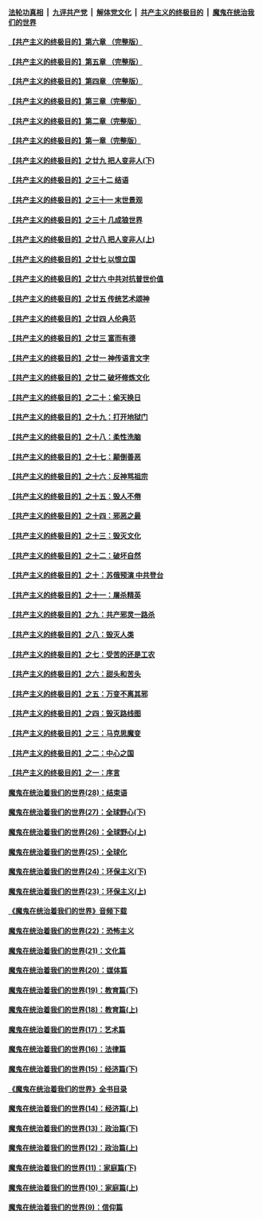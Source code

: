 ####  [法轮功真相](../../../../basic/blob/master/README.md?t=01150052) &nbsp;|&nbsp; [九评共产党](../../../../9ping.md/blob/master/README.md?t=01150052) &nbsp;|&nbsp; [解体党文化](../../../../jtdwh.md/blob/master/README.md?t=01150052)  &nbsp;|&nbsp; [共产主义的终极目的](../../../../gczydzjmd.md/blob/master/README.md?t=01150052) &nbsp;|&nbsp; [魔鬼在统治我们的世界](../../../../mgztzwmdsj.md/blob/master/README.md?t=01150052) 

#### [【共产主义的终极目的】第六章 （完整版）](../pages/nsc422/n11428913.md?t=01150052) 

#### [【共产主义的终极目的】第五章 （完整版）](../pages/nsc422/n11428912.md?t=01150052) 

#### [【共产主义的终极目的】第四章 （完整版）](../pages/nsc422/n11428907.md?t=01150052) 

#### [【共产主义的终极目的】第三章（完整版）](../pages/nsc422/n11428848.md?t=01150052) 

#### [【共产主义的终极目的】第二章（完整版）](../pages/nsc422/n11428831.md?t=01150052) 

#### [【共产主义的终极目的】第一章（完整版）](../pages/nsc422/n11417651.md?t=01150052) 

#### [【共产主义的终极目的】之廿九 把人变非人(下)](../pages/nsc422/n11344140.md?t=01150052) 

#### [【共产主义的终极目的】之三十二 结语](../pages/nsc422/n11360535.md?t=01150052) 

#### [【共产主义的终极目的】之三十一 末世景观](../pages/nsc422/n11351129.md?t=01150052) 

#### [【共产主义的终极目的】之三十 几成狼世界](../pages/nsc422/n11348280.md?t=01150052) 

#### [【共产主义的终极目的】之廿八 把人变非人(上)](../pages/nsc422/n11340492.md?t=01150052) 

#### [【共产主义的终极目的】之廿七 以恨立国](../pages/nsc422/n11336944.md?t=01150052) 

#### [【共产主义的终极目的】之廿六 中共对抗普世价值](../pages/nsc422/n11324785.md?t=01150052) 

#### [【共产主义的终极目的】之廿五 传统艺术颂神](../pages/nsc422/n11296396.md?t=01150052) 

#### [【共产主义的终极目的】之廿四 人伦典范](../pages/nsc422/n11296397.md?t=01150052) 

#### [【共产主义的终极目的】之廿三 富而有德](../pages/nsc422/n11283598.md?t=01150052) 

#### [【共产主义的终极目的】之廿一 神传语言文字](../pages/nsc422/n11263265.md?t=01150052) 

#### [【共产主义的终极目的】之廿二 破坏修炼文化](../pages/nsc422/n11245728.md?t=01150052) 

#### [【共产主义的终极目的】之二十：偷天换日](../pages/nsc422/n11238846.md?t=01150052) 

#### [【共产主义的终极目的】之十九：打开地狱门](../pages/nsc422/n11206376.md?t=01150052) 

#### [【共产主义的终极目的】之十八：柔性洗脑](../pages/nsc422/n11199994.md?t=01150052) 

#### [【共产主义的终极目的】之十七：颠倒善恶](../pages/nsc422/n11179782.md?t=01150052) 

#### [【共产主义的终极目的】之十六：反神骂祖宗](../pages/nsc422/n11166798.md?t=01150052) 

#### [【共产主义的终极目的】之十五：毁人不倦](../pages/nsc422/n11166792.md?t=01150052) 

#### [【共产主义的终极目的】之十四：邪恶之最](../pages/nsc422/n11150249.md?t=01150052) 

#### [【共产主义的终极目的】之十三：毁灭文化](../pages/nsc422/n11135227.md?t=01150052) 

#### [【共产主义的终极目的】之十二：破坏自然](../pages/nsc422/n11135214.md?t=01150052) 

#### [【共产主义的终极目的】之十：苏俄预演 中共登台](../pages/nsc422/n11118424.md?t=01150052) 

#### [【共产主义的终极目的】之十一：屠杀精英](../pages/nsc422/n11118442.md?t=01150052) 

#### [【共产主义的终极目的】之九：共产邪灵一路杀](../pages/nsc422/n11114139.md?t=01150052) 

#### [【共产主义的终极目的】之八：毁灭人类](../pages/nsc422/n11108503.md?t=01150052) 

#### [【共产主义的终极目的】之七：受苦的还是工农](../pages/nsc422/n11101809.md?t=01150052) 

#### [【共产主义的终极目的】之六：甜头和苦头](../pages/nsc422/n11096971.md?t=01150052) 

#### [【共产主义的终极目的】之五：万变不离其邪](../pages/nsc422/n11091285.md?t=01150052) 

#### [【共产主义的终极目的】之四：毁灭路线图](../pages/nsc422/n11086284.md?t=01150052) 

#### [【共产主义的终极目的】之三：马克思魔变](../pages/nsc422/n11061941.md?t=01150052) 

#### [【共产主义的终极目的】之二：中心之国](../pages/nsc422/n11047728.md?t=01150052) 

#### [【共产主义的终极目的】之一：序言](../pages/nsc422/n11086077.md?t=01150052) 

#### [魔鬼在统治着我们的世界(28)：结束语](../pages/nsc422/n10936246.md?t=01150052) 

#### [魔鬼在统治着我们的世界(27)：全球野心(下)](../pages/nsc422/n10928319.md?t=01150052) 

#### [魔鬼在统治着我们的世界(26)：全球野心(上)](../pages/nsc422/n10900318.md?t=01150052) 

#### [魔鬼在统治着我们的世界(25)：全球化](../pages/nsc422/n10788205.md?t=01150052) 

#### [魔鬼在统治着我们的世界(24)：环保主义(下)](../pages/nsc422/n10695307.md?t=01150052) 

#### [魔鬼在统治着我们的世界(23)：环保主义(上)](../pages/nsc422/n10688613.md?t=01150052) 

#### [《魔鬼在统治着我们的世界》音频下载](../pages/nsc422/n10635553.md?t=01150052) 

#### [魔鬼在统治着我们的世界(22)：恐怖主义](../pages/nsc422/n10614727.md?t=01150052) 

#### [魔鬼在统治着我们的世界(21)：文化篇](../pages/nsc422/n10597706.md?t=01150052) 

#### [魔鬼在统治着我们的世界(20)：媒体篇](../pages/nsc422/n10586579.md?t=01150052) 

#### [魔鬼在统治着我们的世界(19)：教育篇(下)](../pages/nsc422/n10564808.md?t=01150052) 

#### [魔鬼在统治着我们的世界(18)：教育篇(上)](../pages/nsc422/n10526970.md?t=01150052) 

#### [魔鬼在统治着我们的世界(17)：艺术篇](../pages/nsc422/n10499093.md?t=01150052) 

#### [魔鬼在统治着我们的世界(16)：法律篇](../pages/nsc422/n10485969.md?t=01150052) 

#### [魔鬼在统治着我们的世界(15)：经济篇(下)](../pages/nsc422/n10469975.md?t=01150052) 

#### [《魔鬼在统治着我们的世界》全书目录](../pages/nsc422/n10464261.md?t=01150052) 

#### [魔鬼在统治着我们的世界(14)：经济篇(上)](../pages/nsc422/n10457370.md?t=01150052) 

#### [魔鬼在统治着我们的世界(13)：政治篇(下)](../pages/nsc422/n10448270.md?t=01150052) 

#### [魔鬼在统治着我们的世界(12)：政治篇(上)](../pages/nsc422/n10444576.md?t=01150052) 

#### [魔鬼在统治着我们的世界(11)：家庭篇(下)](../pages/nsc422/n10440961.md?t=01150052) 

#### [魔鬼在统治着我们的世界(10)：家庭篇(上)](../pages/nsc422/n10435448.md?t=01150052) 

#### [魔鬼在统治着我们的世界(9)：信仰篇](../pages/nsc422/n10432159.md?t=01150052) 

